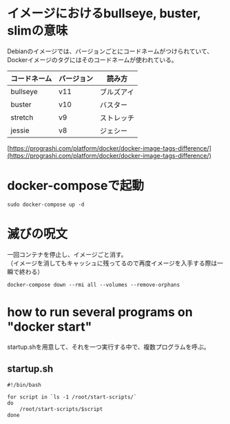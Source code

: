 # イメージにおけるbullseye, buster, slimの意味
Debianのイメージでは、バージョンごとにコードネームがつけられていて、Dockerイメージのタグにはそのコードネームが使われている。  

|コードネーム|バージョン|読み方|
| ---- | ---- | ---- |
|bullseye|v11|ブルズアイ|
|buster|v10|バスター|
|stretch|v9|ストレッチ|
|jessie|v8|ジェシー|

[https://prograshi.com/platform/docker/docker-image-tags-difference/](https://prograshi.com/platform/docker/docker-image-tags-difference/)

# docker-composeで起動
```
sudo docker-compose up -d
```

# 滅びの呪文
一回コンテナを停止し、イメージごと消す。  
（イメージを消してもキャッシュに残ってるので再度イメージを入手する際は一瞬で終わる）
```
docker-compose down --rmi all --volumes --remove-orphans
```

# how to run several programs on "docker start"
startup.shを用意して、それを一つ実行する中で、複数プログラムを呼ぶ。
## startup.sh 
```
#!/bin/bash

for script in `ls -1 /root/start-scripts/`
do
    /root/start-scripts/$script 
done
```